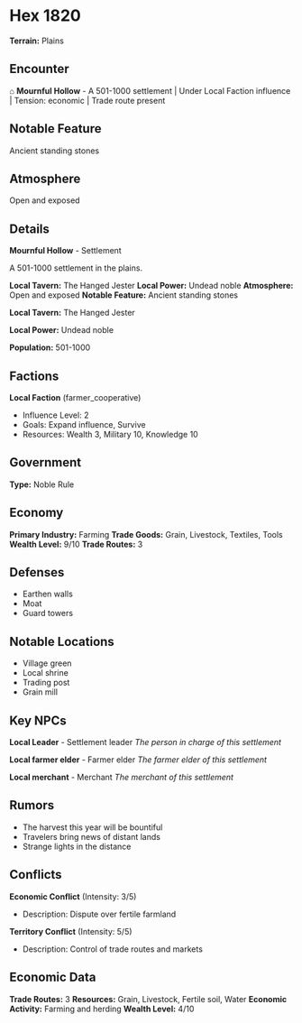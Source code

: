 # Hex 1820

**Terrain:** Plains

## Encounter
⌂ **Mournful Hollow** - A 501-1000 settlement | Under Local Faction influence | Tension: economic | Trade route present

## Notable Feature
Ancient standing stones

## Atmosphere
Open and exposed

## Details
**Mournful Hollow** - Settlement

A 501-1000 settlement in the plains.

**Local Tavern:** The Hanged Jester
**Local Power:** Undead noble
**Atmosphere:** Open and exposed
**Notable Feature:** Ancient standing stones

**Local Tavern:** The Hanged Jester

**Local Power:** Undead noble

**Population:** 501-1000

## Factions
**Local Faction** (farmer_cooperative)
- Influence Level: 2
- Goals: Expand influence, Survive
- Resources: Wealth 3, Military 10, Knowledge 10

## Government
**Type:** Noble Rule

## Economy
**Primary Industry:** Farming
**Trade Goods:** Grain, Livestock, Textiles, Tools
**Wealth Level:** 9/10
**Trade Routes:** 3

## Defenses
- Earthen walls
- Moat
- Guard towers

## Notable Locations
- Village green
- Local shrine
- Trading post
- Grain mill

## Key NPCs
**Local Leader** - Settlement leader
*The person in charge of this settlement*

**Local farmer elder** - Farmer elder
*The farmer elder of this settlement*

**Local merchant** - Merchant
*The merchant of this settlement*

## Rumors
- The harvest this year will be bountiful
- Travelers bring news of distant lands
- Strange lights in the distance

## Conflicts
**Economic Conflict** (Intensity: 3/5)
- Description: Dispute over fertile farmland

**Territory Conflict** (Intensity: 5/5)
- Description: Control of trade routes and markets

## Economic Data
**Trade Routes:** 3
**Resources:** Grain, Livestock, Fertile soil, Water
**Economic Activity:** Farming and herding
**Wealth Level:** 4/10
